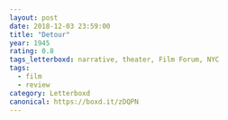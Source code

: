 ```yaml
---
layout: post 
date: 2018-12-03 23:59:00
title: "Detour"
year: 1945
rating: 0.8
tags_letterboxd: narrative, theater, Film Forum, NYC
tags:
  - film
  - review
category: Letterboxd
canonical: https://boxd.it/zDQPN
---
```


